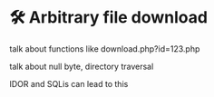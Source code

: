# 🛠️ Arbitrary file download

talk about functions like download.php?id=123.php

talk about null byte, directory traversal

IDOR and SQLis can lead to this

